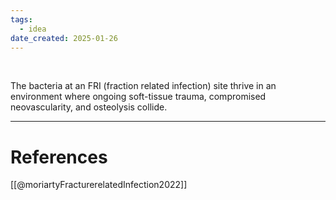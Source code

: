 ```yaml
---
tags:
  - idea
date_created: 2025-01-26
---
```


<br>


The bacteria at an FRI (fraction related infection) site thrive in an environment where ongoing soft-tissue trauma, compromised neovascularity, and osteolysis collide.


---------------

# References

[[@moriartyFracturerelatedInfection2022]]